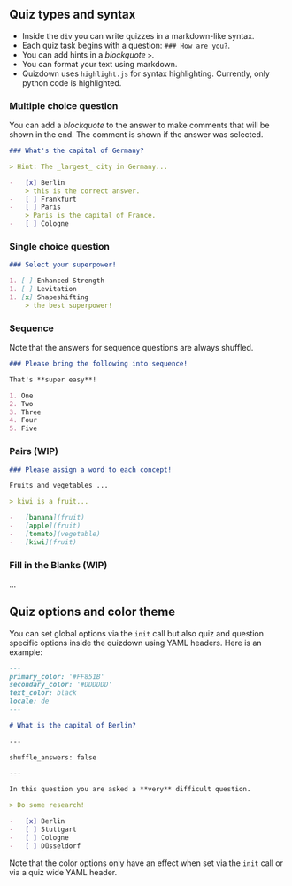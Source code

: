 ## Quiz types and syntax

-   Inside the `div` you can write quizzes in a markdown-like syntax.
-   Each quiz task begins with a question: `### How are you?`.
-   You can add hints in a _blockquote_ `>`.
-   You can format your text using markdown.
-   Quizdown uses `highlight.js` for syntax highlighting. Currently, only python code is highlighted.

### Multiple choice question

You can add a _blockquote_ to the answer to make comments that will be shown in the end. The comment is shown if the answer was selected.

```markdown
### What's the capital of Germany?

> Hint: The _largest_ city in Germany...

-   [x] Berlin
    > this is the correct answer.
-   [ ] Frankfurt
-   [ ] Paris
    > Paris is the capital of France.
-   [ ] Cologne
```

### Single choice question

```markdown
### Select your superpower!

1. [ ] Enhanced Strength
1. [ ] Levitation
1. [x] Shapeshifting
    > the best superpower!
```

### Sequence

Note that the answers for sequence questions are always shuffled.

```markdown
### Please bring the following into sequence!

That's **super easy**!

1. One
2. Two
3. Three
4. Four
5. Five
```

### Pairs (WIP)

```markdown
### Please assign a word to each concept!

Fruits and vegetables ...

> kiwi is a fruit...

-   [banana](fruit)
-   [apple](fruit)
-   [tomato](vegetable)
-   [kiwi](fruit)
```

### Fill in the Blanks (WIP)

...

## Quiz options and color theme

You can set global options via the `init` call but also quiz and question specific options
inside the quizdown using YAML headers. Here is an example:

```markdown
---
primary_color: '#FF851B'
secondary_color: '#DDDDDD'
text_color: black
locale: de
---

# What is the capital of Berlin?

---

shuffle_answers: false

---

In this question you are asked a **very** difficult question.

> Do some research!

-   [x] Berlin
-   [ ] Stuttgart
-   [ ] Cologne
-   [ ] Düsseldorf
```

Note that the color options only have an effect when set via the `init` call or via
a quiz wide YAML header.
